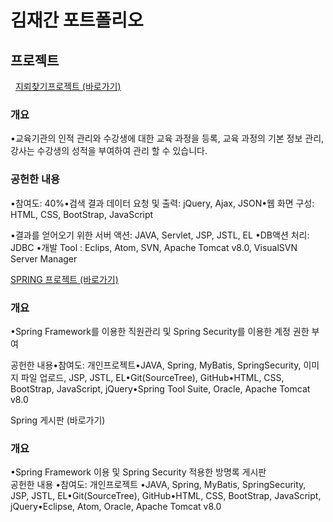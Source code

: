 # 김재간 포트폴리오    

## 프로젝트     
 
<a href="https://github.com/penpar/Minesweeper"> 지뢰찾기프로젝트 (바로가기)</a>

### 개요

•교육기관의 인적 관리와 수강생에 대한 교육 과정을 등록, 교육 과정의 기본 정보 관리, 강사는 수강생의 성적을 부여하여 관리 할 수 있습니다.     

### 공헌한 내용

•참여도: 40%•검색 결과 데이터 요청 및 출력: jQuery, Ajax, JSON•웹 화면 구성: HTML, CSS, BootStrap, JavaScript

•결과를 얻어오기 위한 서버 액션: JAVA, Servlet, JSP, JSTL, EL
•DB액션 처리: JDBC
•개발 Tool : Eclips, Atom, SVN, Apache Tomcat v8.0, VisualSVN Server Manager          

<a href="https://github.com/penpar/hobbynew"> SPRING 프로젝트 (바로가기)</a>


### 개요

•Spring Framework를 이용한 직원관리 및 Spring Security를 이용한 계정 권한 부여  

공헌한 내용•참여도: 개인프로젝트•JAVA, Spring, MyBatis, SpringSecurity, 이미지 파일 업로드, JSP, JSTL, EL•Git(SourceTree), GitHub•HTML, CSS, BootStrap, JavaScript, jQuery•Spring Tool Suite, Oracle, Apache Tomcat v8.0          

Spring 게시판 (바로가기)     
### 개요
•Spring Framework 이용 및 Spring Security 적용한 방명록 게시판     
공헌한 내용
•참여도: 개인프로젝트
•JAVA, Spring, MyBatis, SpringSecurity, JSP, JSTL, EL•Git(SourceTree), GitHub•HTML, CSS, BootStrap, JavaScript, jQuery•Eclipse, Atom, Oracle, Apache Tomcat v8.0     
